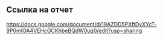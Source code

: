 ## Ссылка на отчет
https://docs.google.com/document/d/19AZDD5PXftDyXYcT-9P0mIOA4VEHcGCKhbeBQdW0uq0/edit?usp=sharing
